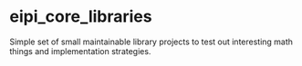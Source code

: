 # eipi_core_libraries
Simple set of small maintainable library projects to test out interesting math things and implementation strategies.
